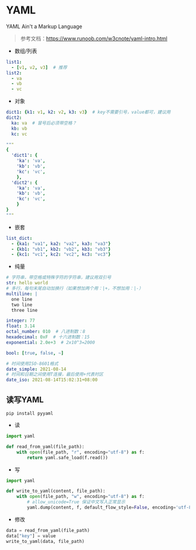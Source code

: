 # YAML

YAML Ain't a Markup Language

> 参考文档：<https://www.runoob.com/w3cnote/yaml-intro.html>

- 数组/列表

```yaml
list1:
  - [v1, v2, v3]  # 推荐
list2:
  - va
  - vb
  - vc
```

- 对象

```yaml
dict1: {k1: v1, k2: v2, k3: v3}  # key不需要引号，value都可，建议用
dict2:
  ka: va  # 冒号后必须带空格？
  kb: vb
  kc: vc

"""
{
  'dict1': {
    'ka': 'va',
    'kb': 'vb',
    'kc': 'vc',
    },
  'dict2': {
    'ka': 'va',
    'kb': 'vb',
    'kc': 'vc',
    }
}
"""
```

- 嵌套

```yaml
list_dict:
  - {ka1: "va1", ka2: "va2", ka3: "va3"}
  - {kb1: "vb1", kb2: "vb2", kb3: "vb3"}
  - {kc1: "vc1", kc2: "vc2", kc3: "vc3"}
```

- 纯量

```yaml
# 字符串，带空格或特殊字符的字符串，建议用双引号
str: hello world
# 多行，每句末尾自动加换行（如果想加两个用：|+，不想加用：|-）
multiline: |
  one line
  two line
  three line

integer: 77
float: 3.14
octal_number: 010  # 八进制数：8
hexadecimal: 0xF  # 十六进制数：15
exponential: 2.0e+3  # 2x10^3=2000

bool: [true, false, ~]

# 时间使用ISO-8601格式
date_simple: 2021-08-14
# 时间和日期之间使用T连接，最后使用+代表时区
date_iso: 2021-08-14T15:02:31+08:00
```

## 读写YAML

`pip install pyyaml`

- 读

```python
import yaml

def read_from_yaml(file_path):
    with open(file_path, "r", encoding="utf-8") as f:
        return yaml.safe_load(f.read())
```

- 写

```python
import yaml

def write_to_yaml(content, file_path):
    with open(file_path, "w", encoding="utf-8") as f:
        # allow_unicode=True 保证中文写入正常显示
        yaml.dump(content, f, default_flow_style=False, encoding='utf-8', allow_unicode=True)
```

- 修改

```python
data = read_from_yaml(file_path)
data["key"] = value
write_to_yaml(data, file_path)
```
